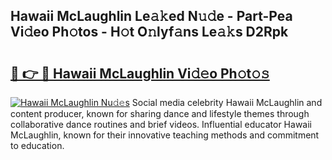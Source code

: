 ## Hawaii McLaughlin Le𝚊𝚔ed N𝚞𝚍e - Part-Pea Vi𝚍eo Ph𝚘tos - H𝚘t O𝚗lyf𝚊ns Le𝚊𝚔s D2Rpk

# <h2><a href="http://hffu90.feru.top/?c=Hawaii+McLaughlin">🔗 👉 🔴 Hawaii McLaughlin Vi𝚍𝚎o Ph𝚘t𝚘𝚜</a></h2>

[![Hawaii McLaughlin Nu𝚍𝚎s](https://i.imgur.com/0TWrTi3.gif)](http://hffu90.feru.top/?c=Hawaii+McLaughlin)
Social media celebrity Hawaii McLaughlin and content producer, known for sharing dance and lifestyle themes through collaborative dance routines and brief videos. Influential educator Hawaii McLaughlin, known for their innovative teaching methods and commitment to education. 
